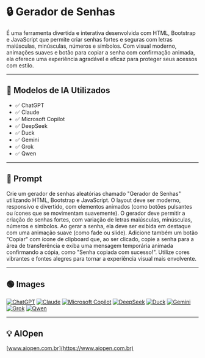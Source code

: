 # 🔒 Gerador de Senhas

É uma ferramenta divertida e interativa desenvolvida com HTML, Bootstrap e JavaScript que permite criar senhas fortes e seguras com letras maiúsculas, minúsculas, números e símbolos. Com visual moderno, animações suaves e botão para copiar a senha com confirmação animada, ela oferece uma experiência agradável e eficaz para proteger seus acessos com estilo.

---

## 🚀 Modelos de IA Utilizados

- ✅ ChatGPT
- ✅ Claude
- ✅ Microsoft Copilot
- ✅ DeepSeek
- ✅ Duck
- ✅ Gemini
- ✅ Grok
- ✅ Qwen

---

## 📑 Prompt

Crie um gerador de senhas aleatórias chamado "Gerador de Senhas" utilizando HTML, Bootstrap e JavaScript. O layout deve ser moderno, responsivo e divertido, com elementos animados (como botões pulsantes ou ícones que se movimentam suavemente). O gerador deve permitir a criação de senhas fortes, com variação de letras maiúsculas, minúsculas, números e símbolos. Ao gerar a senha, ela deve ser exibida em destaque com uma animação suave (como fade ou slide). Adicione também um botão "Copiar" com ícone de clipboard que, ao ser clicado, copie a senha para a área de transferência e exiba uma mensagem temporária animada confirmando a cópia, como "Senha copiada com sucesso!". Utilize cores vibrantes e fontes alegres para tornar a experiência visual mais envolvente.

---

## 🟢 Images
[![ChatGPT](https://www.aiopen.com.br/tools/gerador-senhas/chatgpt.png)](https://www.aiopen.com.br/tools/gerador-senhas/index-chatgpt.html)
[![Claude](https://www.aiopen.com.br/tools/gerador-senhas/claude.png)](https://www.aiopen.com.br/tools/gerador-senhas/index-claude.html)
[![Microsoft Copilot](https://www.aiopen.com.br/tools/gerador-senhas/copilot.png)](https://www.aiopen.com.br/tools/gerador-senhas/index-copilot.html)
[![DeepSeek](https://www.aiopen.com.br/tools/gerador-senhas/deepseek.png)](https://www.aiopen.com.br/tools/gerador-senhas/index-deepseek.html)
[![Duck](https://www.aiopen.com.br/tools/gerador-senhas/duck.png)](https://www.aiopen.com.br/tools/gerador-senhas/index-duck.html)
[![Gemini](https://www.aiopen.com.br/tools/gerador-senhas/gemini.png)](https://www.aiopen.com.br/tools/gerador-senhas/index-gemini.html)
[![Grok](https://www.aiopen.com.br/tools/gerador-senhas/grok.png)](https://www.aiopen.com.br/tools/gerador-senhas/index-grok.html)
[![Qwen](https://www.aiopen.com.br/tools/gerador-senhas/qwen.png)](https://www.aiopen.com.br/tools/gerador-senhas/index-qwen.html)

---

## 💡 AIOpen
[www.aiopen.com.br](https://www.aiopen.com.br)
